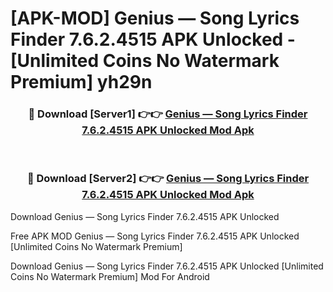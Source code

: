 # [APK-MOD] Genius — Song Lyrics Finder 7.6.2.4515 APK Unlocked - [Unlimited Coins No Watermark Premium] yh29n



<div align="center">
<h3>🔴 Download [Server1] 👉👉 <a href="https://momento.my/?title=Genius_—_Song_Lyrics_Finder_7.6.2.4515_APK_Unlocked">Genius — Song Lyrics Finder 7.6.2.4515 APK Unlocked Mod Apk</a></h3><br>

<h3>🔴 Download [Server2] 👉👉 <a href="https://momento.my/?title=Genius_—_Song_Lyrics_Finder_7.6.2.4515_APK_Unlocked">Genius — Song Lyrics Finder 7.6.2.4515 APK Unlocked Mod Apk</a></h3>
</div>



Download Genius — Song Lyrics Finder 7.6.2.4515 APK Unlocked 

Free APK MOD Genius — Song Lyrics Finder 7.6.2.4515 APK Unlocked [Unlimited Coins No Watermark Premium]

Download Genius — Song Lyrics Finder 7.6.2.4515 APK Unlocked [Unlimited Coins No Watermark Premium] Mod For Android
